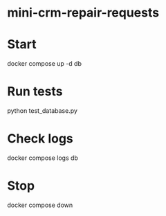 # mini-crm-repair-requests

# Start
docker compose up -d db

# Run tests
python test_database.py

# Check logs
docker compose logs db

# Stop
docker compose down